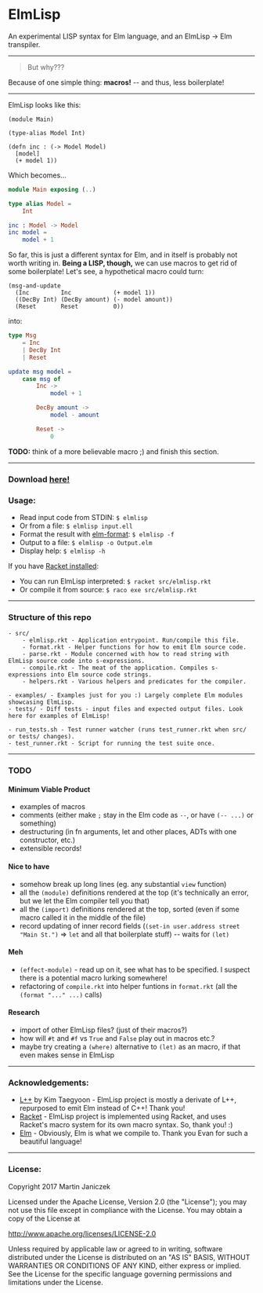 # ElmLisp
An experimental LISP syntax for Elm language, and an ElmLisp → Elm transpiler. 

----

> But why???

Because of one simple thing: **macros!** -- and thus, less boilerplate!

----

ElmLisp looks like this:

```racket
(module Main)

(type-alias Model Int)

(defn inc : (-> Model Model)
  [model]
  (+ model 1))
```

Which becomes...

```elm
module Main exposing (..)

type alias Model =
    Int

inc : Model -> Model
inc model =
    model + 1
```

So far, this is just a different syntax for Elm, and in itself is probably not worth writing in. **Being a LISP, though,** we can use macros to get rid of some boilerplate! Let's see, a hypothetical macro could turn:

```racket
(msg-and-update
  (Inc         Inc            (+ model 1))
  ((DecBy Int) (DecBy amount) (- model amount))
  (Reset       Reset          0))
```

into:

```elm
type Msg
    = Inc
    | DecBy Int
    | Reset

update msg model =
    case msg of
        Inc ->
            model + 1

        DecBy amount ->
            model - amount

        Reset ->
            0
```

**TODO:** think of a more believable macro ;) and finish this section.

----

### Download [here!](https://github.com/Janiczek/elmlisp/releases)

### Usage:

- Read input code from STDIN: `$ elmlisp`
- Or from a file: `$ elmlisp input.ell`
- Format the result with [elm-format](https://github.com/avh4/elm-format): `$ elmlisp -f`
- Output to a file: `$ elmlisp -o Output.elm`
- Display help: `$ elmlisp -h`

If you have [Racket installed](https://download.racket-lang.org/):

- You can run ElmLisp interpreted: `$ racket src/elmlisp.rkt`
- Or compile it from source: `$ raco exe src/elmlisp.rkt`

----

### Structure of this repo

```
- src/
    - elmlisp.rkt - Application entrypoint. Run/compile this file.
    - format.rkt - Helper functions for how to emit Elm source code.
    - parse.rkt - Module concerned with how to read string with ElmLisp source code into s-expressions.
    - compile.rkt - The meat of the application. Compiles s-expressions into Elm source code strings.
    - helpers.rkt - Various helpers and predicates for the compiler.

- examples/ - Examples just for you :) Largely complete Elm modules showcasing ElmLisp.
- tests/ - Diff tests - input files and expected output files. Look here for examples of ElmLisp!

- run_tests.sh - Test runner watcher (runs test_runner.rkt when src/ or tests/ changes).
- test_runner.rkt - Script for running the test suite once.
```

----

### TODO

#### Minimum Viable Product

- examples of macros
- comments (either make `;` stay in the Elm code as `--`, or have `(-- ...)` or something)
- destructuring (in fn arguments, let and other places, ADTs with one constructor, etc.)
- extensible records!

#### Nice to have
- somehow break up long lines (eg. any substantial `view` function)
- all the `(module)` definitions rendered at the top (it's technically an error, but we let the Elm compiler tell you that)
- all the `(import)` definitions rendered at the top, sorted (even if some macro called it in the middle of the file)
- record updating of inner record fields (`(set-in user.address street "Main St.")` => `let` and all that boilerplate stuff) -- waits for `(let)`

#### Meh
- `(effect-module)` - read up on it, see what has to be specified. I suspect there is a potential macro lurking somewhere!
- refactoring of `compile.rkt` into helper funtions in `format.rkt` (all the `(format "..." ...)` calls)

#### Research
- import of other ElmLisp files? (just of their macros?)
- how will `#t` and `#f` vs `True` and `False` play out in macros etc.?
- maybe try creating a `(where)` alternative to `(let)` as an macro, if that even makes sense in ElmLisp

----

### Acknowledgements:

- [L++](https://bitbucket.org/ktg/l) by Kim Taegyoon - ElmLisp project is mostly a derivate of L++, repurposed to emit Elm instead of C++! Thank you!
- [Racket](https://racket-lang.org/) - ElmLisp project is implemented using Racket, and uses Racket's macro system for its own macro syntax. So, thank you! :)
- [Elm](http://elm-lang.org/) - Obviously, Elm is what we compile to. Thank you Evan for such a beautiful language!

----

### License:

Copyright 2017 Martin Janiczek

Licensed under the Apache License, Version 2.0 (the "License"); you may not use this file except in compliance with the License. You may obtain a copy of the License at

http://www.apache.org/licenses/LICENSE-2.0

Unless required by applicable law or agreed to in writing, software distributed under the License is distributed on an "AS IS" BASIS, WITHOUT WARRANTIES OR CONDITIONS OF ANY KIND, either express or implied. See the License for the specific language governing permissions and limitations under the License.

